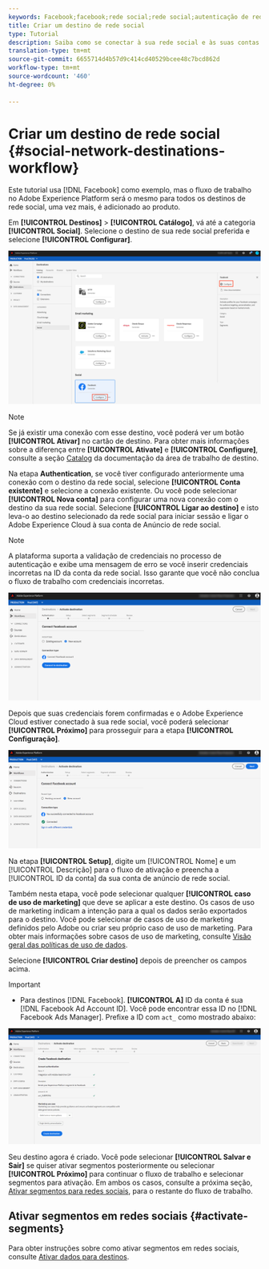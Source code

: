 ```yaml
---
keywords: Facebook;facebook;rede social;rede social;autenticação de rede social;autenticação de rede social
title: Criar um destino de rede social
type: Tutorial
description: Saiba como se conectar à sua rede social e às suas contas de anúncio no Adobe Experience Platform.
translation-type: tm+mt
source-git-commit: 6655714d4b57d9c414cd40529bcee48c7bcd862d
workflow-type: tm+mt
source-wordcount: '460'
ht-degree: 0%

---
```



# Criar um destino de rede social {#social-network-destinations-workflow}

Este tutorial usa [!DNL Facebook] como exemplo, mas o fluxo de trabalho no Adobe Experience Platform será o mesmo para todos os destinos de rede social, uma vez mais, é adicionado ao produto.

Em **[!UICONTROL Destinos]** > **[!UICONTROL Catálogo]**, vá até a categoria **[!UICONTROL Social]**. Selecione o destino de sua rede social preferida e selecione **[!UICONTROL Configurar]**.

![Conectar-se ao destino da rede social](../../assets/catalog/social/workflow/catalog.png)

>[!NOTE]
>
>Se já existir uma conexão com esse destino, você poderá ver um botão **[!UICONTROL Ativar]** no cartão de destino. Para obter mais informações sobre a diferença entre **[!UICONTROL Ativate]** e **[!UICONTROL Configure]**, consulte a seção [Catalog](../../ui/destinations-workspace.md#catalog) da documentação da área de trabalho de destino.

Na etapa **Authentication**, se você tiver configurado anteriormente uma conexão com o destino da rede social, selecione **[!UICONTROL Conta existente]** e selecione a conexão existente. Ou você pode selecionar **[!UICONTROL Nova conta]** para configurar uma nova conexão com o destino da sua rede social. Selecione **[!UICONTROL Ligar ao destino]** e isto leva-o ao destino selecionado da rede social para iniciar sessão e ligar o Adobe Experience Cloud à sua conta de Anúncio de rede social.

>[!NOTE]
>
>A plataforma suporta a validação de credenciais no processo de autenticação e exibe uma mensagem de erro se você inserir credenciais incorretas na ID da conta da rede social. Isso garante que você não conclua o fluxo de trabalho com credenciais incorretas.

![Conectar ao destino da rede social - etapa de autenticação](../../assets/catalog/social/workflow/pre-connect.png)

Depois que suas credenciais forem confirmadas e o Adobe Experience Cloud estiver conectado à sua rede social, você poderá selecionar **[!UICONTROL Próximo]** para prosseguir para a etapa **[!UICONTROL Configuração]**.

![Credenciais confirmadas](../../assets/catalog/social/workflow/post-connect.png)

Na etapa **[!UICONTROL Setup]**, digite um [!UICONTROL Nome] e um [!UICONTROL Descrição] para o fluxo de ativação e preencha a [!UICONTROL ID da conta] da sua conta de anúncio de rede social.

Também nesta etapa, você pode selecionar qualquer **[!UICONTROL caso de uso de marketing]** que deve se aplicar a este destino. Os casos de uso de marketing indicam a intenção para a qual os dados serão exportados para o destino. Você pode selecionar de casos de uso de marketing definidos pelo Adobe ou criar seu próprio caso de uso de marketing. Para obter mais informações sobre casos de uso de marketing, consulte [Visão geral das políticas de uso de dados](../../../data-governance/policies/overview.md).

Selecione **[!UICONTROL Criar destino]** depois de preencher os campos acima.

>[!IMPORTANT]
>
> * Para destinos [!DNL Facebook]. **[!UICONTROL A]** ID da conta é sua  [!DNL Facebook Ad Account ID]. Você pode encontrar essa ID no [!DNL Facebook Ads Manager]. Prefixe a ID com `act_` como mostrado abaixo:


![Conectar ao destino da rede social - etapa de configuração](../../assets/catalog/social/workflow/setup.png)

Seu destino agora é criado. Você pode selecionar **[!UICONTROL Salvar e Sair]** se quiser ativar segmentos posteriormente ou selecionar **[!UICONTROL Próximo]** para continuar o fluxo de trabalho e selecionar segmentos para ativação. Em ambos os casos, consulte a próxima seção, [Ativar segmentos para redes sociais](#activate-segments), para o restante do fluxo de trabalho.

## Ativar segmentos em redes sociais {#activate-segments}

Para obter instruções sobre como ativar segmentos em redes sociais, consulte [Ativar dados para destinos](../../ui/activate-destinations.md).